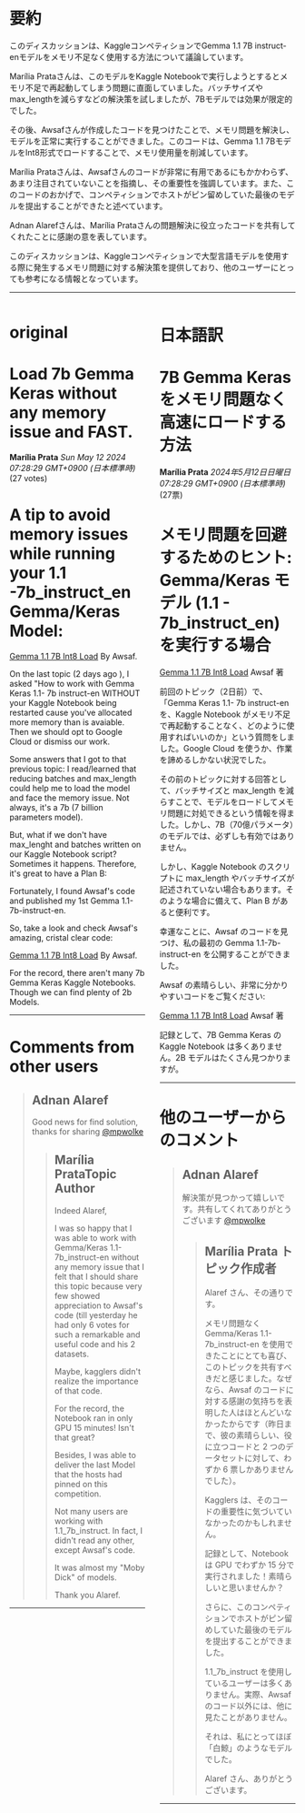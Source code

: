 # 要約 
このディスカッションは、KaggleコンペティションでGemma 1.1 7B instruct-enモデルをメモリ不足なく使用する方法について議論しています。

Marília Prataさんは、このモデルをKaggle Notebookで実行しようとするとメモリ不足で再起動してしまう問題に直面していました。バッチサイズやmax_lengthを減らすなどの解決策を試しましたが、7Bモデルでは効果が限定的でした。

その後、Awsafさんが作成したコードを見つけたことで、メモリ問題を解決し、モデルを正常に実行することができました。このコードは、Gemma 1.1 7BモデルをInt8形式でロードすることで、メモリ使用量を削減しています。

Marília Prataさんは、Awsafさんのコードが非常に有用であるにもかかわらず、あまり注目されていないことを指摘し、その重要性を強調しています。また、このコードのおかげで、コンペティションでホストがピン留めしていた最後のモデルを提出することができたと述べています。

Adnan Alarefさんは、Marília Prataさんの問題解決に役立ったコードを共有してくれたことに感謝の意を表しています。

このディスカッションは、Kaggleコンペティションで大型言語モデルを使用する際に発生するメモリ問題に対する解決策を提供しており、他のユーザーにとっても参考になる情報となっています。


---


<style>
.column-left{
  float: left;
  width: 47.5%;
  text-align: left;
}
.column-right{
  float: right;
  width: 47.5%;
  text-align: left;
}
.column-one{
  float: left;
  width: 100%;
  text-align: left;
}
</style>


<div class="column-left">

# original

# Load 7b Gemma Keras without any memory issue and FAST.

**Marília Prata** *Sun May 12 2024 07:28:29 GMT+0900 (日本標準時)* (27 votes)

# A tip  to avoid memory issues while running your 1.1 -7b_instruct_en Gemma/Keras Model:

[Gemma 1.1 7B Int8 Load](https://www.kaggle.com/code/awsaf49/gemma-1-1-7b-int8-load) By Awsaf.

On the last topic (2 days ago ), I asked "How to work with Gemma Keras 1.1- 7b instruct-en WITHOUT your Kaggle Notebook being restarted cause you've allocated more memory than is avaiable. Then we should opt to Google Cloud or dismiss our work.

Some answers that I got to that previous topic:  I read/learned  that reducing batches and max_length could help me to load the model and face the memory issue.  Not always, it's a 7b (7 billion parameters model).

But, what if we don't have max_lenght and batches written on our Kaggle Notebook script? Sometimes it happens. Therefore, it's great to have a Plan B:

Fortunately, I found Awsaf's code and published my 1st Gemma 1.1-7b-instruct-en.  

So, take a look and check Awsaf's amazing, cristal clear code:

[Gemma 1.1 7B Int8 Load](https://www.kaggle.com/code/awsaf49/gemma-1-1-7b-int8-load) By Awsaf.

For the record, there aren't many 7b Gemma Keras  Kaggle Notebooks. Though we can find plenty of 2b Models.



---

 # Comments from other users

> ## Adnan Alaref
> 
> Good news for find solution, thanks for sharing  [@mpwolke](https://www.kaggle.com/mpwolke) 
> 
> 
> 
> > ## Marília PrataTopic Author
> > 
> > Indeed Alaref,
> > 
> > I was so happy that I was able to work with Gemma/Keras 1.1-7b_instruct-en without any memory issue that I felt that I should share this topic because very few showed appreciation to Awsaf's code (till yesterday he had only 6 votes for such a remarkable and useful code and  his 2 datasets.  
> > 
> > Maybe, kagglers didn't realize the importance of that code.
> > 
> > For the record, the Notebook ran in only GPU 15 minutes!  Isn't that great?
> > 
> > Besides, I was able to deliver the last Model that the hosts had pinned on this competition.
> > 
> > Not many users are working with 1.1_7b_instruct. In fact, I didn't read any other, except Awsaf's code.
> > 
> > It was almost my "Moby Dick" of models.
> > 
> > Thank you Alaref.
> > 
> > 
> > 


---



</div>
<div class="column-right">

# 日本語訳

# 7B Gemma Keras をメモリ問題なく高速にロードする方法

**Marília Prata** *2024年5月12日日曜日 07:28:29 GMT+0900 (日本標準時)* (27票)

# メモリ問題を回避するためのヒント: Gemma/Keras モデル (1.1 - 7b_instruct_en) を実行する場合

[Gemma 1.1 7B Int8 Load](https://www.kaggle.com/code/awsaf49/gemma-1-1-7b-int8-load) Awsaf 著

前回のトピック（2日前）で、「Gemma Keras 1.1- 7b instruct-en を、Kaggle Notebook がメモリ不足で再起動することなく、どのように使用すればいいのか」という質問をしました。Google Cloud を使うか、作業を諦めるしかない状況でした。

その前のトピックに対する回答として、バッチサイズと max_length を減らすことで、モデルをロードしてメモリ問題に対処できるという情報を得ました。しかし、7B（70億パラメータ）のモデルでは、必ずしも有効ではありません。

しかし、Kaggle Notebook のスクリプトに max_length やバッチサイズが記述されていない場合もあります。そのような場合に備えて、Plan B があると便利です。

幸運なことに、Awsaf のコードを見つけ、私の最初の Gemma 1.1-7b-instruct-en を公開することができました。

Awsaf の素晴らしい、非常に分かりやすいコードをご覧ください:

[Gemma 1.1 7B Int8 Load](https://www.kaggle.com/code/awsaf49/gemma-1-1-7b-int8-load) Awsaf 著

記録として、7B Gemma Keras の Kaggle Notebook は多くありません。2B モデルはたくさん見つかりますが。

---

# 他のユーザーからのコメント

> ## Adnan Alaref
> 
> 解決策が見つかって嬉しいです。共有してくれてありがとうございます  [@mpwolke](https://www.kaggle.com/mpwolke) 
> 
> 
> 
> > ## Marília Prata トピック作成者
> > 
> > Alaref さん、その通りです。
> > 
> > メモリ問題なく Gemma/Keras 1.1-7b_instruct-en を使用できたことにとても喜び、このトピックを共有すべきだと感じました。なぜなら、Awsaf のコードに対する感謝の気持ちを表明した人はほとんどいなかったからです（昨日まで、彼の素晴らしい、役に立つコードと 2 つのデータセットに対して、わずか 6 票しかありませんでした）。
> > 
> > Kagglers は、そのコードの重要性に気づいていなかったのかもしれません。
> > 
> > 記録として、Notebook は GPU でわずか 15 分で実行されました！素晴らしいと思いませんか？
> > 
> > さらに、このコンペティションでホストがピン留めしていた最後のモデルを提出することができました。
> > 
> > 1.1_7b_instruct を使用しているユーザーは多くありません。実際、Awsaf のコード以外には、他に見たことがありません。
> > 
> > それは、私にとってほぼ「白鯨」のようなモデルでした。
> > 
> > Alaref さん、ありがとうございます。
> > 
> > 
> > 
---



</div>
